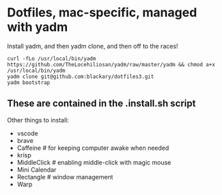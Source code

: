 # Dotfiles, mac-specific, managed with yadm

Install yadm, and then yadm clone, and then off to the races!

```
curl -fLo /usr/local/bin/yadm https://github.com/TheLocehiliosan/yadm/raw/master/yadm && chmod a+x /usr/local/bin/yadm
yadm clone git@github.com:blackary/dotfiles3.git
yadm bootstrap
```

## These are contained in the .install.sh script


Other things to install:
* vscode
* brave
* Caffeine # for keeping computer awake when needed
* krisp
* MiddleClick # enabling middle-click with magic mouse
* Mini Calendar
* Rectangle # window management
* Warp
